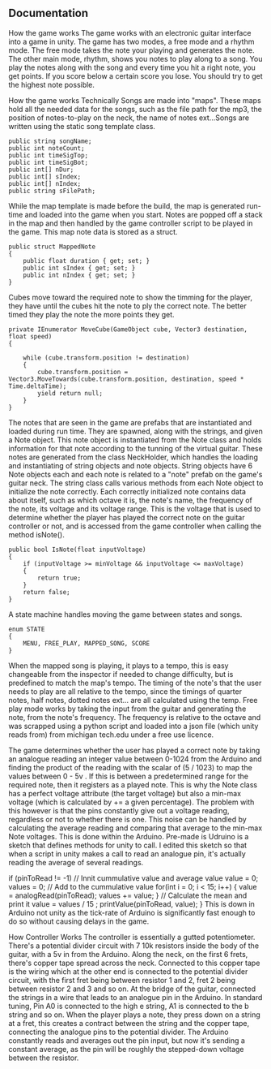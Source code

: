 ## Documentation

How the game works
The game works with an electronic guitar interface into a game in unity. The game has two modes, a free mode and a rhythm mode. The free mode takes the note your playing and generates the note. The other main mode, rhythm, shows you notes to play along to a song. You play the notes along with the song and every time you hit a right note, you get points. If you score below a certain score you lose. You should try to get the highest note possible.

How the game works Technically
Songs are made into "maps". These maps hold all the needed data for the songs, such as the file path for the mp3, the position of notes-to-play on the neck, the name of notes ext...Songs are written using the static song template class.

    public string songName;
    public int noteCount;
    public int timeSigTop;
    public int timeSigBot;
    public int[] nDur;
    public int[] sIndex;
    public int[] nIndex;
    public string sFilePath;
While the map template is made before the build, the map is generated run-time and loaded into the game when you start. Notes are popped off a stack in the map and then handled by the game controller script to be played in the game. This map note data is stored as a struct.

    public struct MappedNote
    {
        public float duration { get; set; }
        public int sIndex { get; set; }
        public int nIndex { get; set; }
    }
Cubes move toward the required note to show the timming for the player, they have until the cubes hit the note to ply the correct note. The better timed they play the note the more points they get.

    private IEnumerator MoveCube(GameObject cube, Vector3 destination, float speed)
    {

        while (cube.transform.position != destination)
        {
            cube.transform.position = Vector3.MoveTowards(cube.transform.position, destination, speed * Time.deltaTime);
            yield return null;
        }
    }
The notes that are seen in the game are prefabs that are instantiated and loaded during run time. They are spawned, along with the strings, and given a Note object. This note object is instantiated from the Note class and holds information for that note according to the tunning of the virtual guitar. These notes are generated from the class NeckHolder, which handles the loading and instantiating of string objects and note objects. String objects have 6 Note objects each and each note is related to a "note" prefab on the game's guitar neck. The string class calls various methods from each Note object to initialize the note correctly. Each correctly initialized note contains data about itself, such as which octave it is, the note's name, the frequency of the note, its voltage and its voltage range. This is the voltage that is used to determine whether the player has played the correct note on the guitar controller or not, and is accessed from the game controller when calling the method isNote().

    public bool IsNote(float inputVoltage)
    {
        if (inputVoltage >= minVoltage && inputVoltage <= maxVoltage)
        {
            return true;
        }
        return false;
    }
A state machine handles moving the game between states and songs.

    enum STATE
    {
        MENU, FREE_PLAY, MAPPED_SONG, SCORE
    }
When the mapped song is playing, it plays to a tempo, this is easy changeable from the inspector if needed to change difficulty, but is predefined to match the map's tempo. The timing of the note's that the user needs to play are all relative to the tempo, since the timings of quarter notes, half notes, dotted notes ext... are all calculated using the temp. Free play mode works by taking the input from the guitar and generating the note, from the note's frequency. The frequency is relative to the octave and was scrapped using a python script and loaded into a json file (which unity reads from) from michigan tech.edu under a free use licence.

The game determines whether the user has played a correct note by taking an analogue reading an integer value between 0-1024 from the Arduino and finding the product of the reading with the scalar of (5 / 1023) to map the values between 0 - 5v . If this is between a predetermined range for the required note, then it registers as a played note. This is why the Note class has a perfect voltage attribute (the target voltage) but also a min-max voltage (which is calculated by += a given percentage). The problem with this however is that the pins constantly give out a voltage reading, regardless or not to whether there is one. This noise can be handled by calculating the average reading and comparing that average to the min-max Note voltages. This is done within the Arduino. Pre-made is Udruino is a sketch that defines methods for unity to call. I edited this sketch so that when a script in unity makes a call to read an analogue pin, it's actually reading the average of several readings.

if (pinToRead != -1)
	// Innit cummulative value and average value
	value = 0;
	values = 0;
	// Add to the cummulative value
	for(int i = 0; i < 15; i++)
	{
		value = analogRead(pinToRead);
		values += value;
	}
	// Calculate the mean and print it
	value = values / 15 ;
	printValue(pinToRead, value);
}
This is down in Arduino not unity as the tick-rate of Arduino is significantly fast enough to do so without causing delays in the game.

How Controller Works
The controller is essentially a gutted potentiometer. There's a potential divider circuit with 7 10k resistors inside the body of the guitar, with a 5v in from the Arduino. Along the neck, on the first 6 frets, there's copper tape spread across the neck. Connected to this copper tape is the wiring which at the other end is connected to the potential divider circuit, with the first fret being between resistor 1 and 2, fret 2 being between resistor 2 and 3 and so on. At the bridge of the guitar, connected the strings in a wire that leads to an analogue pin in the Arduino. In standard tuning, Pin A0 is connected to the high e string, A1 is connected to the b string and so on. When the player plays a note, they press down on a string at a fret, this creates a contract between the string and the copper tape, connecting the analogue pins to the potential divider. The Arduino constantly reads and averages out the pin input, but now it's sending a constant average, as the pin will be roughly the stepped-down voltage between the resistor.
